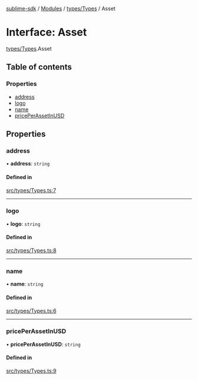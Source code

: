 [sublime-sdk](../README.md) / [Modules](../modules.md) / [types/Types](../modules/types_Types.md) / Asset

# Interface: Asset

[types/Types](../modules/types_Types.md).Asset

## Table of contents

### Properties

- [address](types_Types.Asset.md#address)
- [logo](types_Types.Asset.md#logo)
- [name](types_Types.Asset.md#name)
- [pricePerAssetInUSD](types_Types.Asset.md#priceperassetinusd)

## Properties

### address

• **address**: `string`

#### Defined in

[src/types/Types.ts:7](https://github.com/sublime-finance/sublime-sdk/blob/a849f6d/src/types/Types.ts#L7)

___

### logo

• **logo**: `string`

#### Defined in

[src/types/Types.ts:8](https://github.com/sublime-finance/sublime-sdk/blob/a849f6d/src/types/Types.ts#L8)

___

### name

• **name**: `string`

#### Defined in

[src/types/Types.ts:6](https://github.com/sublime-finance/sublime-sdk/blob/a849f6d/src/types/Types.ts#L6)

___

### pricePerAssetInUSD

• **pricePerAssetInUSD**: `string`

#### Defined in

[src/types/Types.ts:9](https://github.com/sublime-finance/sublime-sdk/blob/a849f6d/src/types/Types.ts#L9)
